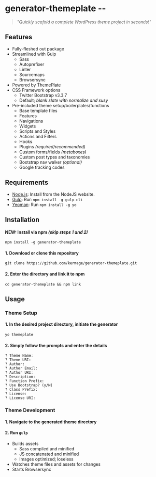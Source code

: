 # generator-themeplate --
> *"Quickly scafold a complete WordPress theme project in seconds!"*

## Features
- Fully-fleshed out package
- Streamlined with Gulp
	- Sass
	- Autoprefixer
	- Linter
	- Sourcemaps
	- Browsersync
- Powered by [ThemePlate](https://github.com/kermage/ThemePlate)
- CSS Framework options
	- Twitter Bootstrap v3.3.7
	- Default; *blank slate with normalize and susy*
- Pre-included theme setup/boilerplates/functions
	- Base template files
	- Features
	- Navigations
	- Widgets
	- Scripts and Styles
	- Actions and Filters
	- Hooks
	- Plugins *(required/recommended)*
	- Custom forms/fields *(metaboxes)*
	- Custom post types and taxonomies
	- Bootstrap nav walker *(optional)*
	- Google tracking codes

## Requirements
- [Node.js](https://nodejs.org/): Install from the NodeJS website.
- [Gulp](http://gulpjs.com/): Run `npm install -g gulp-cli`
- [Yeoman](http://yeoman.io/): Run `npm install -g yo`

## Installation
#### NEW: Install via npm *(skip steps 1 and 2)*

`npm install -g generator-themeplate`

#### 1. Download or clone this repository

`git clone https://github.com/kermage/generator-themeplate.git`

#### 2. Enter the directory and link it to npm

`cd generator-themeplate && npm link`

## Usage
### Theme Setup
#### 1. In the desired project directory, initiate the generator

`yo themeplate`

#### 2. Simply follow the prompts and enter the details
```
? Theme Name:
? Theme URI:
? Author:
? Author Email:
? Author URI:
? Description:
? Function Prefix:
? Use Bootstrap? (y/N)
? Class Prefix:
? License:
? License URI:
```

### Theme Development
#### 1. Navigate to the generated theme directory
#### 2. Run `gulp`
- Builds assets
	- Sass compiled and minified
	- JS concatenated and minified
	- Images optimized; loseless
- Watches theme files and assets for changes
- Starts Browsersync
